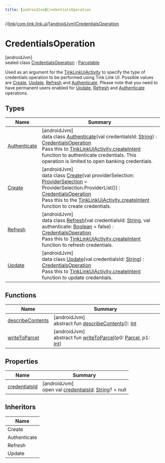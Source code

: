 ```yaml
---
title: [androidJvm]CredentialsOperation
---
```

//[link](../../../index.html)/[com.tink.link.ui](../index.html)/[[androidJvm]CredentialsOperation](index.html)



# CredentialsOperation



[androidJvm]\
sealed class [CredentialsOperation](index.html) : [Parcelable](https://developer.android.com/reference/kotlin/android/os/Parcelable.html)

Used as an argument for the [TinkLinkUiActivity](../[android-jvm]-tink-link-ui-activity/index.html) to specify the type of credentials operation to be performed using Tink Link UI. Possible values are [Create](-create/index.html), [Update](-update/index.html), [Refresh](-refresh/index.html) and [Authenticate](-authenticate/index.html). Please note that you need to have permanent users enabled for [Update](-update/index.html), [Refresh](-refresh/index.html) and [Authenticate](-authenticate/index.html) operations.



## Types


| Name | Summary |
|---|---|
| [Authenticate](-authenticate/index.html) | [androidJvm]<br>data class [Authenticate](-authenticate/index.html)(val credentialsId: [String](https://kotlinlang.org/api/latest/jvm/stdlib/kotlin/-string/index.html)) : [CredentialsOperation](index.html)<br>Pass this to [TinkLinkUiActivity.createIntent](../[android-jvm]-tink-link-ui-activity/-companion/create-intent.html) function to authenticate credentials. This operation is limited to open banking credentials. |
| [Create](-create/index.html) | [androidJvm]<br>data class [Create](-create/index.html)(val providerSelection: [ProviderSelection](../[android-jvm]-provider-selection/index.html) = ProviderSelection.ProviderList()) : [CredentialsOperation](index.html)<br>Pass this to the [TinkLinkUiActivity.createIntent](../[android-jvm]-tink-link-ui-activity/-companion/create-intent.html) function to create credentials. |
| [Refresh](-refresh/index.html) | [androidJvm]<br>data class [Refresh](-refresh/index.html)(val credentialsId: [String](https://kotlinlang.org/api/latest/jvm/stdlib/kotlin/-string/index.html), val authenticate: [Boolean](https://kotlinlang.org/api/latest/jvm/stdlib/kotlin/-boolean/index.html) = false) : [CredentialsOperation](index.html)<br>Pass this to [TinkLinkUiActivity.createIntent](../[android-jvm]-tink-link-ui-activity/-companion/create-intent.html) function to refresh credentials. |
| [Update](-update/index.html) | [androidJvm]<br>data class [Update](-update/index.html)(val credentialsId: [String](https://kotlinlang.org/api/latest/jvm/stdlib/kotlin/-string/index.html)) : [CredentialsOperation](index.html)<br>Pass this to [TinkLinkUiActivity.createIntent](../[android-jvm]-tink-link-ui-activity/-companion/create-intent.html) function to update credentials. |


## Functions


| Name | Summary |
|---|---|
| [describeContents](../../com.tink.service.provider/[android-jvm]-provider-filter/index.html#-1578325224%2FFunctions%2F-812656150) | [androidJvm]<br>abstract fun [describeContents](../../com.tink.service.provider/[android-jvm]-provider-filter/index.html#-1578325224%2FFunctions%2F-812656150)(): [Int](https://kotlinlang.org/api/latest/jvm/stdlib/kotlin/-int/index.html) |
| [writeToParcel](../../com.tink.service.provider/[android-jvm]-provider-filter/index.html#-1754457655%2FFunctions%2F-812656150) | [androidJvm]<br>abstract fun [writeToParcel](../../com.tink.service.provider/[android-jvm]-provider-filter/index.html#-1754457655%2FFunctions%2F-812656150)(p0: [Parcel](https://developer.android.com/reference/kotlin/android/os/Parcel.html), p1: [Int](https://kotlinlang.org/api/latest/jvm/stdlib/kotlin/-int/index.html)) |


## Properties


| Name | Summary |
|---|---|
| [credentialsId](credentials-id.html) | [androidJvm]<br>open val [credentialsId](credentials-id.html): [String](https://kotlinlang.org/api/latest/jvm/stdlib/kotlin/-string/index.html)? = null |


## Inheritors


| Name |
|---|
| Create |
| Authenticate |
| Refresh |
| Update |

